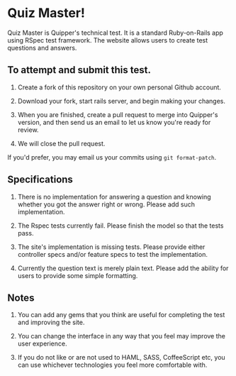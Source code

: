 # Quiz Master!

Quiz Master is Quipper's technical test. It is a standard Ruby-on-Rails app using RSpec test framework. The website allows users to create test questions and answers.


## To attempt and submit this test.

1. Create a fork of this repository on your own personal Github account.

2. Download your fork, start rails server, and begin making your changes.

3. When you are finished, create a pull request to merge into Quipper's version, and then send us an email to let us know you're ready for review.

4. We will close the pull request.

If you'd prefer, you may email us your commits using `git format-patch`.

## Specifications

1. There is no implementation for answering a question and knowing whether you got the answer right or wrong. Please add such implementation.

2. The Rspec tests currently fail. Please finish the model so that the tests pass.

3. The site's implementation is missing tests. Please provide either controller specs and/or feature specs to test the implementation.

4. Currently the question text is merely plain text. Please add the ability for users to provide some simple formatting.


## Notes

1. You can add any gems that you think are useful for completing the test and improving the site.

2. You can change the interface in any way that you feel may improve the user experience.

3. If you do not like or are not used to HAML, SASS, CoffeeScript etc, you can use whichever technologies you feel more comfortable with.
